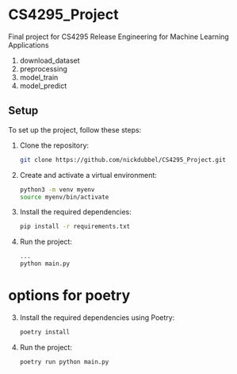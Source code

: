
# CS4295_Project
Final project for CS4295 Release Engineering for Machine Learning Applications


1. download_dataset
2. preprocessing
3. model_train
4. model_predict

## Setup
To set up the project, follow these steps:

1. Clone the repository:
    ```bash
    git clone https://github.com/nickdubbel/CS4295_Project.git
    ```

2. Create and activate a virtual environment:
    ```bash
    python3 -m venv myenv
    source myenv/bin/activate
    ```

3. Install the required dependencies:
    ```bash
    pip install -r requirements.txt
    ```

4. Run the project:
    ```bash
    ...
    python main.py
    ```

# options for poetry
3. Install the required dependencies using Poetry:
    ```bash
    poetry install
    ```

4. Run the project:
    ```bash
    poetry run python main.py
    ```
